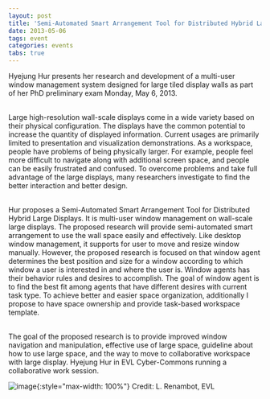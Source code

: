 ```yaml
---
layout: post
title: 'Semi-Automated Smart Arrangement Tool for Distributed Hybrid Large Displays'
date: 2013-05-06
tags: event
categories: events
tabs: true
---
```


Hyejung Hur presents her research and development of a multi-user window management system designed for large tiled display walls as part of her PhD preliminary exam Monday, May 6, 2013.<br><br>

Large high-resolution wall-scale displays come in a wide variety based on their physical configuration. The displays have the common potential to increase the quantity of displayed information. Current usages are primarily limited to presentation and visualization demonstrations. As a workspace, people have problems of being physically larger. For example, people feel more difficult to navigate along with additional screen space, and people can be easily frustrated and confused. To overcome problems and take full advantage of the large displays, many researchers investigate to find the better interaction and better design.<br><br>

Hur proposes a Semi-Automated Smart Arrangement Tool for Distributed Hybrid Large Displays. It is multi-user window management on wall-scale large displays. The proposed research will provide semi-automated smart arrangement to use the wall space easily and effectively. Like desktop window management, it supports for user to move and resize window manually. However, the proposed research is focused on that window agent determines the best position and size for a window according to which window a user is interested in and where the user is. Window agents has their behavior rules and desires to accomplish. The goal of window agent is to find the best fit among agents that have different desires with current task type. To achieve better and easier space organization, additionally  I propose to have space ownership and provide task-based workspace template.<br><br>

The goal of the proposed research is to provide improved window navigation and manipulation, effective use of large space, guideline about how to use large space, and the way to move to collaborative workspace with large display.
Hyejung Hur in EVL Cyber-Commons running a collaborative work session.

![image](https://www.evl.uic.edu/output/originals/hyejung.png-srcw.jpg){:style="max-width: 100%"}
Credit: L. Renambot, EVL

